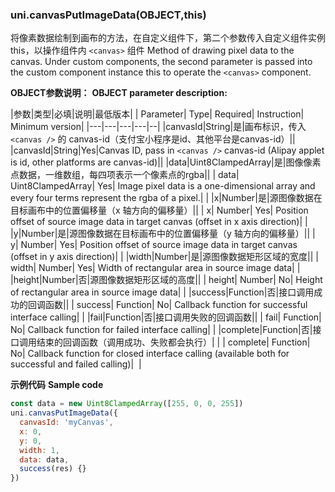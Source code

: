 <md-translatedByGoogle />

### uni.canvasPutImageData(OBJECT,this)

将像素数据绘制到画布的方法，在自定义组件下，第二个参数传入自定义组件实例 this，以操作组件内 `<canvas>` 组件
Method of drawing pixel data to the canvas. Under custom components, the second parameter is passed into the custom component instance this to operate the `<canvas>` component.

**OBJECT参数说明：**
**OBJECT parameter description:**

|参数|类型|必填|说明|最低版本|
| Parameter| Type| Required| Instruction| Minimum version|
|---|---|---|---|--|
|canvasId|String|是|画布标识，传入 ```<canvas />``` 的 canvas-id（支付宝小程序是id、其他平台是canvas-id）||
|canvasId|String|Yes|Canvas ID, pass in ```<canvas />``` canvas-id (Alipay applet is id, other platforms are canvas-id)||
|data|Uint8ClampedArray|是|图像像素点数据，一维数组，每四项表示一个像素点的rgba||
| data| Uint8ClampedArray| Yes| Image pixel data is a one-dimensional array and every four terms represent the rgba of a pixel.| |
|x|Number|是|源图像数据在目标画布中的位置偏移量（x 轴方向的偏移量）||
| x| Number| Yes| Position offset of source image data in target canvas (offset in x axis direction)| |
|y|Number|是|源图像数据在目标画布中的位置偏移量（y 轴方向的偏移量）||
| y| Number| Yes| Position offset of source image data in target canvas (offset in y axis direction)| |
|width|Number|是|源图像数据矩形区域的宽度||
| width| Number| Yes| Width of rectangular area in source image data| |
|height|Number|否|源图像数据矩形区域的高度||
| height| Number| No| Height of rectangular area in source image data| |
|success|Function|否|接口调用成功的回调函数||
| success| Function| No| Callback function for successful interface calling| |
|fail|Function|否|接口调用失败的回调函数||
| fail| Function| No| Callback function for failed interface calling| |
|complete|Function|否|接口调用结束的回调函数（调用成功、失败都会执行）|&nbsp;|
| complete| Function| No| Callback function for closed interface calling (available both for successful and failed calling)|  |

**示例代码**
**Sample code**

```javascript
const data = new Uint8ClampedArray([255, 0, 0, 255])
uni.canvasPutImageData({
  canvasId: 'myCanvas',
  x: 0,
  y: 0,
  width: 1,
  data: data,
  success(res) {}
})
```
